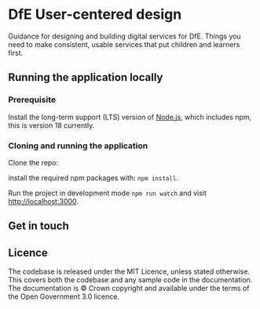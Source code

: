 # DfE User-centered design

Guidance for designing and building digital services for DfE. Things you need to make consistent, usable services that put children and learners first.

## Running the application locally

### Prerequisite

Install the long-term support (LTS) version of <a href="https://nodejs.org/en/">Node.js</a>, which includes npm, this is version 18 currently. 

### Cloning and running the application

Clone the repo: 

install the required npm packages with: `npm install`.

Run the project in development mode `npm run watch` and visit <a href="http://localhost:3000">http://localhost:3000</a>.

## Get in touch

## Licence

The codebase is released under the MIT Licence, unless stated otherwise. This covers both the codebase and any sample code in the documentation. The documentation is © Crown copyright and available under the terms of the Open Government 3.0 licence.
